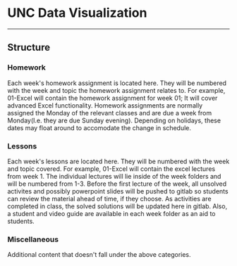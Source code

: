 # UNC Data Visualization
---
## Structure
### Homework
Each week's homework assignment is located here. They will be numbered with the week and topic the homework assignment relates to. For example, 01-Excel will contain the homework assignment for week 01; It will cover advanced Excel functionality. Homework assignments are normally assigned the Monday of the relevant classes and are due a week from Monday(I.e. they are due Sunday evening). Depending on holidays, these dates may float around to accomodate the change in schedule.

### Lessons
Each week's lessons are located here. They will be numbered with the week and topic covered. For example, 01-Excel will contain the excel lectures from week 1. The individual lectures will lie inside of the week folders and will be numbered from 1-3. Before the first lecture of the week, all unsolved activites and possibly powerpoint slides will be pushed to gitlab so students can review the material ahead of time, if they choose. As activities are completed in class, the solved solutions will be updated here in gitlab. Also, a student and video guide are available in each week folder as an aid to students.

### Miscellaneous
Additional content that doesn't fall under the above categories.